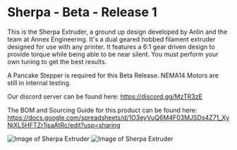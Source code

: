 # Sherpa - Beta - Release 1

This is the Sherpa Extruder, a ground up design developed by Anlin and the team at Annex Engineering. It's a dual geared hobbed filament extruder designed for use with any printer. It features a 6:1 gear driven design to provide torque while being able to be near silent. You must perform your own tuning to get the best results.

A Pancake Stepper is required for this Beta Release. NEMA14 Motors are still in internal testing.

Our discord server can be found here: https://discord.gg/MzTR3zE

The BOM and Sourcing Guide for this product can be found here: https://docs.google.com/spreadsheets/d/1O3eyVuQ6M4F03MJSDs4Z71_XyNjXL5HFTZr1jsaAtRc/edit?usp=sharing

![Image of Sherpa Extruder](https://github.com/Annex-Engineering/Sherpa-Extruder/blob/master/Bowden_Variant/Images/Bowden_Render1.JPG?raw=true)
![Image of Sherpa Extruder](https://github.com/Annex-Engineering/Sherpa-Extruder/blob/master/Bowden_Variant/Images/Bowden_Render2.JPG?raw=true)
